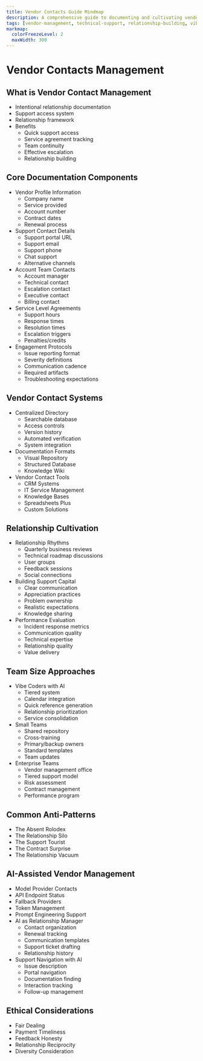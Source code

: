```yaml
---
title: Vendor Contacts Guide Mindmap
description: A comprehensive guide to documenting and cultivating vendor relationships for effective technical support
tags: [vendor-management, technical-support, relationship-building, vibe-coding]
markmap:
  colorFreezeLevel: 2
  maxWidth: 300
---
```


# Vendor Contacts Management

## What is Vendor Contact Management
* Intentional relationship documentation
* Support access system
* Relationship framework
* Benefits
  - Quick support access
  - Service agreement tracking
  - Team continuity
  - Effective escalation
  - Relationship building

## Core Documentation Components
* Vendor Profile Information
  - Company name
  - Service provided
  - Account number
  - Contract dates
  - Renewal process
* Support Contact Details
  - Support portal URL
  - Support email
  - Support phone
  - Chat support
  - Alternative channels
* Account Team Contacts
  - Account manager
  - Technical contact
  - Escalation contact
  - Executive contact
  - Billing contact
* Service Level Agreements
  - Support hours
  - Response times
  - Resolution times
  - Escalation triggers
  - Penalties/credits
* Engagement Protocols
  - Issue reporting format
  - Severity definitions
  - Communication cadence
  - Required artifacts
  - Troubleshooting expectations

## Vendor Contact Systems
* Centralized Directory
  - Searchable database
  - Access controls
  - Version history
  - Automated verification
  - System integration
* Documentation Formats
  - Visual Repository
  - Structured Database
  - Knowledge Wiki
* Vendor Contact Tools
  - CRM Systems
  - IT Service Management
  - Knowledge Bases
  - Spreadsheets Plus
  - Custom Solutions

## Relationship Cultivation
* Relationship Rhythms
  - Quarterly business reviews
  - Technical roadmap discussions
  - User groups
  - Feedback sessions
  - Social connections
* Building Support Capital
  - Clear communication
  - Appreciation practices
  - Problem ownership
  - Realistic expectations
  - Knowledge sharing
* Performance Evaluation
  - Incident response metrics
  - Communication quality
  - Technical expertise
  - Relationship quality
  - Value delivery

## Team Size Approaches
* Vibe Coders with AI
  - Tiered system
  - Calendar integration
  - Quick reference generation
  - Relationship prioritization
  - Service consolidation
* Small Teams
  - Shared repository
  - Cross-training
  - Primary/backup owners
  - Standard templates
  - Team updates
* Enterprise Teams
  - Vendor management office
  - Tiered support model
  - Risk assessment
  - Contract management
  - Performance program

## Common Anti-Patterns
* The Absent Rolodex
* The Relationship Silo
* The Support Tourist
* The Contract Surprise
* The Relationship Vacuum

## AI-Assisted Vendor Management
* Model Provider Contacts
* API Endpoint Status
* Fallback Providers
* Token Management
* Prompt Engineering Support
* AI as Relationship Manager
  - Contact organization
  - Renewal tracking
  - Communication templates
  - Support ticket drafting
  - Relationship history
* Support Navigation with AI
  - Issue description
  - Portal navigation
  - Documentation finding
  - Interaction tracking
  - Follow-up management

## Ethical Considerations
* Fair Dealing
* Payment Timeliness
* Feedback Honesty
* Relationship Reciprocity
* Diversity Consideration